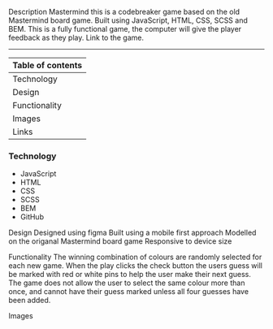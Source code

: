 Description
Mastermind this is a codebreaker game based on the old Mastermind board game. 
Built using JavaScript, HTML, CSS, SCSS and BEM. This is a fully functional game, the computer will give the player feedback as they play. Link to the game.

---
| **Table of contents** |
|---|
| Technology |
| Design |
| Functionality |
| Images |
| Links |


### **Technology**
*   JavaScript
*   HTML
*   CSS
*   SCSS
*   BEM
*   GitHub

Design
Designed using figma
Built using a mobile first approach
Modelled on the origanal Mastermind board game
Responsive to device size


Functionality
The winning combination of colours are randomly selected for each new game. When the play clicks the check button the users guess will be marked with red or white pins to help the user make their next guess. The game does not allow the user to select the same colour more than once, and cannot have their guess marked unless all four guesses have been added.


Images